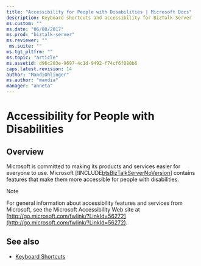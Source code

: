 ```yaml
---
title: "Accessibility for People with Disabilities | Microsoft Docs"
description: Keyboard shortcuts and accessibility for BizTalk Server
ms.custom: ""
ms.date: "06/08/2017"
ms.prod: "biztalk-server"
ms.reviewer: ""
 ms.suite: ""
ms.tgt_pltfrm: ""
ms.topic: "article"
ms.assetid: d96c203e-9697-4c1d-9492-f74cf6f080b6
caps.latest.revision: 14
author: "MandiOhlinger"
ms.author: "mandia"
manager: "anneta"
---
```

# Accessibility for People with Disabilities

## Overview
Microsoft is committed to making its products and services easier for everyone to use. Microsoft [!INCLUDE[btsBizTalkServerNoVersion](../includes/btsbiztalkservernoversion-md.md)] contains features that make them more accessible for people with disabilities.  
  
> [!NOTE]
>  For general information about accessibility features and services from Microsoft, see the Microsoft Accessibility Web site at [http://go.microsoft.com/fwlink/?LinkId=56272](http://go.microsoft.com/fwlink/?LinkId=56272).  
  
## See also
-   [Keyboard Shortcuts](../core/keyboard-shortcuts.md)  
  